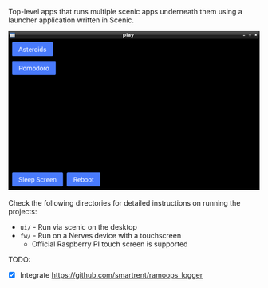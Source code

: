 Top-level apps that runs multiple scenic apps underneath them using a launcher application written in Scenic.

![Screenshot of running application](launcher.png)

Check the following directories for detailed instructions on running the projects:
* `ui/` - Run via scenic on the desktop
* `fw/` - Run on a Nerves device with a touchscreen
  * Official Raspberry PI touch screen is supported

TODO:
- [x] Integrate https://github.com/smartrent/ramoops_logger

